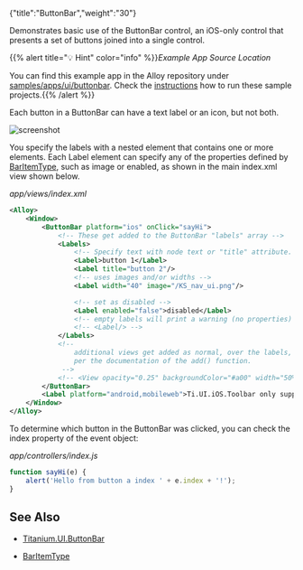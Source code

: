 {"title":"ButtonBar","weight":"30"}

Demonstrates basic use of the ButtonBar control, an iOS-only control that presents a set of buttons joined into a single control.

{{% alert title="💡 Hint" color="info" %}}*Example App Source Location*

You can find this example app in the Alloy repository under [samples/apps/ui/buttonbar](https://github.com/appcelerator/alloy/tree/master/samples/apps/ui/buttonbar). Check the [instructions](/docs/appc/Alloy_Framework/Alloy_Guide/Alloy_Test_Apps/) how to run these sample projects.{{% /alert %}}

Each button in a ButtonBar can have a text label or an icon, but not both.

![screenshot](/Images/appc/download/attachments/41845739/screenshot.png)

You specify the labels with a nested <Labels> element that contains one or more <Label> elements. Each Label element can specify any of the properties defined by [BarItemType](#!/api/BarItemType), such as image or enabled, as shown in the main index.xml view shown below.

*app/views/index.xml*

```xml
<Alloy>
    <Window>
        <ButtonBar platform="ios" onClick="sayHi">
            <!-- These get added to the ButtonBar "labels" array -->
            <Labels>
                <!-- Specify text with node text or "title" attribute. -->
                <Label>button 1</Label>
                <Label title="button 2"/>
                <!-- uses images and/or widths -->
                <Label width="40" image="/KS_nav_ui.png"/>

                <!-- set as disabled -->
                <Label enabled="false">disabled</Label>
                <!-- empty labels will print a warning (no properties) -->
                <!-- <Label/> -->
            </Labels>
            <!--
                additional views get added as normal, over the labels, as
                per the documentation of the add() function.
             -->
            <!-- <View opacity="0.25" backgroundColor="#a00" width="50%"/> -->
        </ButtonBar>
        <Label platform="android,mobileweb">Ti.UI.iOS.Toolbar only supported on iOS</Label>
    </Window>
</Alloy>
```

To determine which button in the ButtonBar was clicked, you can check the index property of the event object:

*app/controllers/index.js*

```javascript
function sayHi(e) {
    alert('Hello from button a index ' + e.index + '!');
}
```

## See Also

* [Titanium.UI.ButtonBar](#!/api/Titanium.UI.ButtonBar)

* [BarItemType](#!/api/BarItemType)
